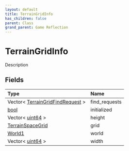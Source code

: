 ```yaml
---
layout: default
title: TerrainGridInfo
has_children: false
parent: Class
grand_parent: Game Reflection
---
```

# TerrainGridInfo
Description 

## Fields
| Type | Name |
|:-------------|:--------------|
| Vector< [TerrainGridFindRequest](/game-reflection/classes/terrain_grid_find_request.md) > | find_requests |
| [bool](/game-reflection/components/bool.md) | initialized |
| Vector< [uint64](/game-reflection/components/uint64.md) > | height |
| [TerrainSpaceGrid](/game-reflection/classes/terrain_space_grid.md) | grid |
| [World1](/game-reflection/components/world1.md) | world |
| Vector< [uint64](/game-reflection/components/uint64.md) > | width |
